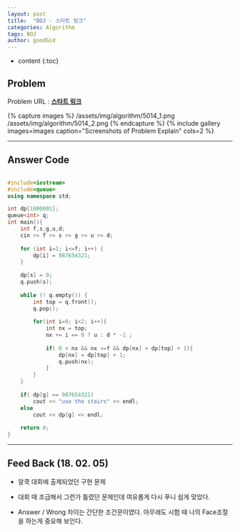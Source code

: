 ```yaml
---
layout: post
title:  "BOJ - 스타트 링크"
categories: Algorithm
tags: BOJ
author: goodGid
---
```

* content
{:toc}


## Problem
Problem URL : **[스타트 링크](https://www.acmicpc.net/problem/5014)**

{% capture images %}
    /assets/img/algorithm/5014_1.png
    /assets/img/algorithm/5014_2.png
{% endcapture %}
{% include gallery images=images caption="Screenshots of Problem Explain" cols=2 %}

---
 
## Answer Code 
``` cpp

#include<iostream>
#include<queue>
using namespace std;

int dp[1000001];
queue<int> q;
int main(){
    int f,s,g,u,d;
    cin >> f >> s >> g >> u >> d;
    
    for (int i=1; i<=f; i++) {
        dp[i] = 987654321;
    }
    
    dp[s] = 0;
    q.push(s);
    
    while (! q.empty()) {
        int top = q.front();
        q.pop();
        
        for(int i=0; i<2; i++){
            int nx = top;
            nx += i == 0 ? u : d * -1 ;
            
            if( 0 < nx && nx <=f && dp[nx] > dp[top] + 1){
                dp[nx] = dp[top] + 1;
                q.push(nx);
            }
        }
    }
    
    if( dp[g] == 987654321)
        cout << "use the stairs" << endl;
    else
        cout << dp[g] << endl;
    
    return 0;
}


```

---


## Feed Back (18. 02. 05)

* 알쿡 대회에 출제되었던 구현 문제

* 대회 때 조급해서 그런가 틀렸던 문제인데 여유롭게 다시 푸니 쉽게 맞았다.

* Answer / Wrong 차이는 간단한 조건문이였다. 아무래도 시험 때 나의 Face조절을 하는게 중요해 보인다.

